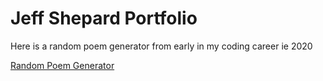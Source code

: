 # Jeff Shepard Portfolio

Here is a random poem generator from early in my coding career ie 2020

[Random Poem Generator](https://jeffshepard.dev/RandomPoemGenerator)

<!-- [a react app](https://jeffshepard.dev/delete) -->

